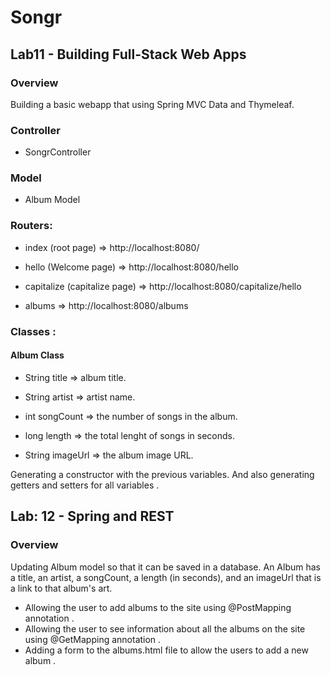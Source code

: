 # Songr

## Lab11 - Building Full-Stack Web Apps

### Overview 

Building a basic webapp that using Spring MVC Data and Thymeleaf.


### Controller

- SongrController

### Model

- Album Model

### Routers:

- index (root page) => http://localhost:8080/

- hello (Welcome page) => http://localhost:8080/hello

- capitalize (capitalize page) => http://localhost:8080/capitalize/hello

- albums => http://localhost:8080/albums

### Classes :

#### Album Class 

- String title => album title.

- String artist => artist name.

- int songCount => the number of songs in the album.

- long length =>  the total lenght of songs in seconds.

- String imageUrl => the album image URL.

Generating a constructor with the previous variables. And also generating getters and setters for all variables . 





## Lab: 12 - Spring and REST

### Overview 

Updating Album model so that it can be saved in a database.
An Album has a title, an artist, a songCount, a length (in seconds), and an imageUrl that is a link to that album's art.
- Allowing the user to add albums to the site using @PostMapping annotation .  
- Allowing the user to see information about all the albums on the site using @GetMapping annotation .
- Adding a form to the albums.html file to allow the users to add a new album .
